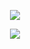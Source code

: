 <p href="https://api.lanyard.rest/v1/users/739416181236301885" align="center" width="1000px">
    <img src="https://lanyard.cnrad.dev/api/739416181236301885?borderRadius=30px"/>
</p>


<p align="center">
  <a href="https://skillicons.dev">
    <img src="https://skillicons.dev/icons?i=nodejs,python,cs,vscode,js,css,html,go,perl,cpp" />
  </a>
</p>

<p href="https://discord.com/users/739416181236301885" align="center">
    <img alt="" src="https://github-readme-stats.vercel.app/api?username=spycaan&theme=tokyonight&show_icons=true">
</p>


